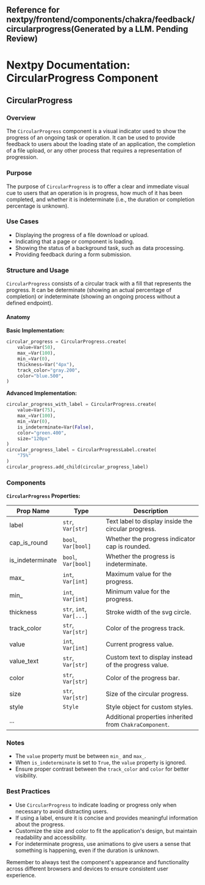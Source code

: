 ##  Reference for nextpy/frontend/components/chakra/feedback/circularprogress(Generated by a LLM. Pending Review)

# Nextpy Documentation: CircularProgress Component

## CircularProgress

### Overview

The `CircularProgress` component is a visual indicator used to show the progress of an ongoing task or operation. It can be used to provide feedback to users about the loading state of an application, the completion of a file upload, or any other process that requires a representation of progression.

### Purpose

The purpose of `CircularProgress` is to offer a clear and immediate visual cue to users that an operation is in progress, how much of it has been completed, and whether it is indeterminate (i.e., the duration or completion percentage is unknown).

### Use Cases

- Displaying the progress of a file download or upload.
- Indicating that a page or component is loading.
- Showing the status of a background task, such as data processing.
- Providing feedback during a form submission.

### Structure and Usage

`CircularProgress` consists of a circular track with a fill that represents the progress. It can be determinate (showing an actual percentage of completion) or indeterminate (showing an ongoing process without a defined endpoint).

#### Anatomy

**Basic Implementation:**

```python
circular_progress = CircularProgress.create(
    value=Var(50),
    max_=Var(100),
    min_=Var(0),
    thickness=Var("4px"),
    track_color="gray.200",
    color="blue.500",
)
```

**Advanced Implementation:**

```python
circular_progress_with_label = CircularProgress.create(
    value=Var(75),
    max_=Var(100),
    min_=Var(0),
    is_indeterminate=Var(False),
    color="green.400",
    size="120px"
)
circular_progress_label = CircularProgressLabel.create(
    "75%"
)
circular_progress.add_child(circular_progress_label)
```

### Components

**`CircularProgress` Properties:**

| Prop Name         | Type                            | Description                                                |
|-------------------|---------------------------------|------------------------------------------------------------|
| label             | `str`, `Var[str]`               | Text label to display inside the circular progress.        |
| cap_is_round      | `bool`, `Var[bool]`             | Whether the progress indicator cap is rounded.             |
| is_indeterminate  | `bool`, `Var[bool]`             | Whether the progress is indeterminate.                     |
| max_              | `int`, `Var[int]`               | Maximum value for the progress.                            |
| min_              | `int`, `Var[int]`               | Minimum value for the progress.                            |
| thickness         | `str`, `int`, `Var[...]`        | Stroke width of the svg circle.                            |
| track_color       | `str`, `Var[str]`               | Color of the progress track.                               |
| value             | `int`, `Var[int]`               | Current progress value.                                    |
| value_text        | `str`, `Var[str]`               | Custom text to display instead of the progress value.      |
| color             | `str`, `Var[str]`               | Color of the progress bar.                                 |
| size              | `str`, `Var[str]`               | Size of the circular progress.                             |
| style             | `Style`                         | Style object for custom styles.                            |
| ...               |                                 | Additional properties inherited from `ChakraComponent`.    |

### Notes

- The `value` property must be between `min_` and `max_`.
- When `is_indeterminate` is set to `True`, the `value` property is ignored.
- Ensure proper contrast between the `track_color` and `color` for better visibility.

### Best Practices

- Use `CircularProgress` to indicate loading or progress only when necessary to avoid distracting users.
- If using a label, ensure it is concise and provides meaningful information about the progress.
- Customize the size and color to fit the application's design, but maintain readability and accessibility.
- For indeterminate progress, use animations to give users a sense that something is happening, even if the duration is unknown.

Remember to always test the component's appearance and functionality across different browsers and devices to ensure consistent user experience.
